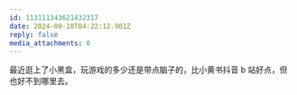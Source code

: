 ```yaml
---
id: 113111343621432317
date: 2024-09-10T04:22:12.901Z
reply: false
media_attachments: 0
---
```


最近逛上了小黑盒，玩游戏的多少还是带点脑子的，比小黄书抖音 b 站好点，但也好不到哪里去。

